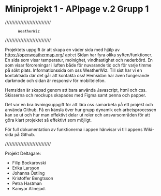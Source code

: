 # Miniprojekt 1 - APIpage v.2 Grupp 1
//////////////////////////////

          WeatherWiz

//////////////////////////////

Projektets uppgift är att skapa en väder sida med hjälp av https://openweathermap.org/ api:et
Sidan har fyra olika syften/funktioner. En sida som visar temperatur, molnighet, vindhastighet och nederbörd. En som visar föroreningar i luften både för nuvarande tid och för varje timme på sökt plats. Informationssida om oss WeatherWiz. Till sist har vi en kontaktsida där det går att kontakta oss! Hemsidan har även fungerande darkmode och sidan är responsiv för mobiltelefon.

Hemsidan är skapad genom att bara använda Javascript, html och css. Skisserna och mockups skapades med Figma samt penna och papper.

Det var en bra övningsuppgift för att lära oss samarbeta på ett projekt och använda Github. Få en känsla över hur grupp dynamik och arbetsprocessen kan se ut och hur man effektivt delar ut roler och ansvarsområden för att göra klart projektet så effektivt som möjligt.

För full dokumentation av funktionerna i appen hänvisar vi till appens Wiki-sida på Github. 

//////////////////////////////

Projekt Deltagare: 

* Filip Bockarovski 
* Erika Larsson
* Johanna Östling
* Kristoffer Bengtsson
* Petra Hastman
* Kamyar Alinejad.
